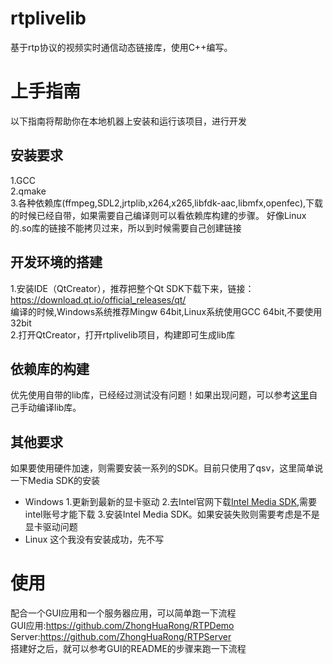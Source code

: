 # rtplivelib
基于rtp协议的视频实时通信动态链接库，使用C++编写。


# 上手指南
以下指南将帮助你在本地机器上安装和运行该项目，进行开发


## 安装要求
1.GCC<br>
2.qmake<br>
3.各种依赖库(ffmpeg,SDL2,jrtplib,x264,x265,libfdk-aac,libmfx,openfec),下载的时候已经自带，如果需要自己编译则可以看依赖库构建的步骤。
好像Linux的.so库的链接不能拷贝过来，所以到时候需要自己创建链接<br>


## 开发环境的搭建
1.安装IDE（QtCreator），推荐把整个Qt SDK下载下来，链接：https://download.qt.io/official_releases/qt/<br>
  编译的时候,Windows系统推荐Mingw 64bit,Linux系统使用GCC 64bit,不要使用32bit<br>
2.打开QtCreator，打开rtplivelib项目，构建即可生成lib库

## 依赖库的构建
优先使用自带的lib库，已经经过测试没有问题！如果出现问题，可以参考[这里](https://github.com/ZhongHuaRong/rtplivelib/blob/master/build.md)自己手动编译lib库。

## 其他要求
如果要使用硬件加速，则需要安装一系列的SDK。目前只使用了qsv，这里简单说一下Media SDK的安装
* Windows
1.更新到最新的显卡驱动
2.去Intel官网下载[Intel Media SDK](https://software.intel.com/en-us/media-sdk/choose-download/client),需要intel账号才能下载
3.安装Intel Media SDK。如果安装失败则需要考虑是不是显卡驱动问题
* Linux
这个我没有安装成功，先不写

# 使用
配合一个GUI应用和一个服务器应用，可以简单跑一下流程<br>
GUI应用:https://github.com/ZhongHuaRong/RTPDemo<br>
Server:https://github.com/ZhongHuaRong/RTPServer<br>
搭建好之后，就可以参考GUI的README的步骤来跑一下流程<br>
